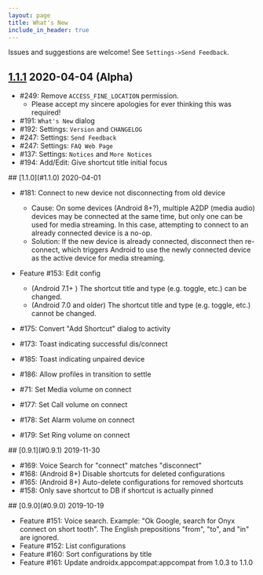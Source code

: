 ```yaml
---
layout: page
title: What's New
include_in_header: true
---
```


Issues and suggestions are welcome! See `Settings->Send Feedback`.

<a name="1.1.1" ></a>
## [1.1.1](#1.1.1) 2020-04-04 (Alpha)

* #249: Remove `ACCESS_FINE_LOCATION` permission.
  * Please accept my sincere apologies for ever thinking this was required!
* #191: `What's New` dialog
* #192: Settings: `Version` and `CHANGELOG`
* #247: Settings: `Send Feedback`
* #247: Settings: `FAQ Web Page`
* #137: Settings: `Notices` and `More Notices`
* #194: Add/Edit: Give shortcut title initial focus

<a name="1.1.0" />
## [1.1.0](#1.1.0) 2020-04-01

* #181: Connect to new device not disconnecting from old device
  * Cause: On some devices (Android 8+?), multiple A2DP (media audio) devices may be connected at the same time, but only one can be used for media streaming. In this case, attempting to connect to an already connected device is a no-op.
  * Solution: If the new device is already connected, disconnect then re-connect, which triggers Android to use the newly connected device as the active device for media streaming.

* Feature #153: Edit config
  * (Android 7.1+ ) The shortcut title and type (e.g. toggle, etc.) can be changed.
  * (Android 7.0 and older) The shortcut title and type (e.g. toggle, etc.) cannot be changed.

* #175: Convert "Add Shortcut" dialog to activity
* #173: Toast indicating successful dis/connect
* #185: Toast indicating unpaired device
* #186: Allow profiles in transition to settle
* #71: Set Media volume on connect
* #177: Set Call volume on connect
* #178: Set Alarm volume on connect
* #179: Set Ring volume on connect

<a name="0.9.1" />
## [0.9.1](#0.9.1) 2019-11-30

* #169: Voice Search for "connect" matches "disconnect"
* #168: (Android 8+) Disable shortcuts for deleted configurations
* #165: (Android 8+) Auto-delete configurations for removed shortcuts
* #158: Only save shortcut to DB if shortcut is actually pinned

<a name="0.9.0" />
## [0.9.0](#0.9.0) 2019-10-19

* Feature #151: Voice search. Example: "Ok Google, search for Onyx connect on short tooth". The English prepositions "from", "to", and "in" are ignored.
* Feature #152: List configurations
* Feature #160: Sort configurations by title
* Feature #161: Update androidx.appcompat:appcompat from 1.0.3 to 1.1.0

